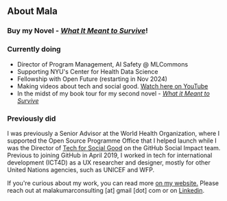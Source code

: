 ## About Mala

### Buy my Novel - [_What It Meant to Survive_](https://malakumar.com/writing/what-it-meant-to-survive)!

### Currently doing

- Director of Program Management, AI Safety @ MLCommons
- Supporting NYU's Center for Health Data Science
- Fellowship with Open Future (restarting in Nov 2024)
- Making videos about tech and social good. <a href="https://www.youtube.com/@MalaKumar4" target="_blank">Watch here on YouTube</a>
- In the midst of my book tour for my second novel - <em><a href="https://malakumar.com/writing/what-it-meant-to-survive" target="_blank">What it Meant to Survive</a></em>

### Previously did

I was previously a Senior Advisor at the World Health Organization, where I supported the Open Source Programme Office that I helped launch while I was the Director of [Tech for Social Good](https://web.archive.org/web/20230330200002/https://socialimpact.github.com/tech-for-social-good/) on the GitHub Social Impact team. Previous to joining GitHub in April 2019, I worked in tech for international development (ICT4D) as a UX researcher and designer, mostly for other United Nations agencies, such as UNICEF and WFP. 

If you're curious about my work, you can read more <a href="https://malakumar.com" target="_blank">on my website.</a> Please reach out at malakumarconsulting [at] gmail [dot] com or on <a href="https://linkedin.com/in/malakumar" target="_blank">Linkedin</a>.
